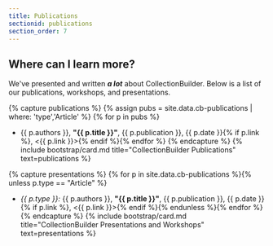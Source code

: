 ```yaml
---
title: Publications
sectionid: publications
section_order: 7
---
```


## Where can I learn more?

We've presented and written **_a lot_** about CollectionBuilder. Below is a list of our publications, workshops, and presentations. 

{% capture publications %}
{% assign pubs = site.data.cb-publications | where: 'type','Article' %}
{% for p in pubs %}
- {{ p.authors }}, **"{{ p.title }}"**, {{ p.publication }}, {{ p.date }}{% if p.link %}, <{{ p.link }}>{% endif %}{% endfor %}
{% endcapture %}
{% include bootstrap/card.md title="CollectionBuilder Publications" text=publications %}

{% capture presentations %}
{% for p in site.data.cb-publications %}{% unless p.type == "Article" %}
- *{{ p.type }}:* {{ p.authors }}, **"{{ p.title }}"**, {{ p.publication }}, {{ p.date }}{% if p.link %}, <{{ p.link }}>{% endif %}{% endunless %}{% endfor %}
{% endcapture %}
{% include bootstrap/card.md title="CollectionBuilder Presentations and Workshops" text=presentations %}